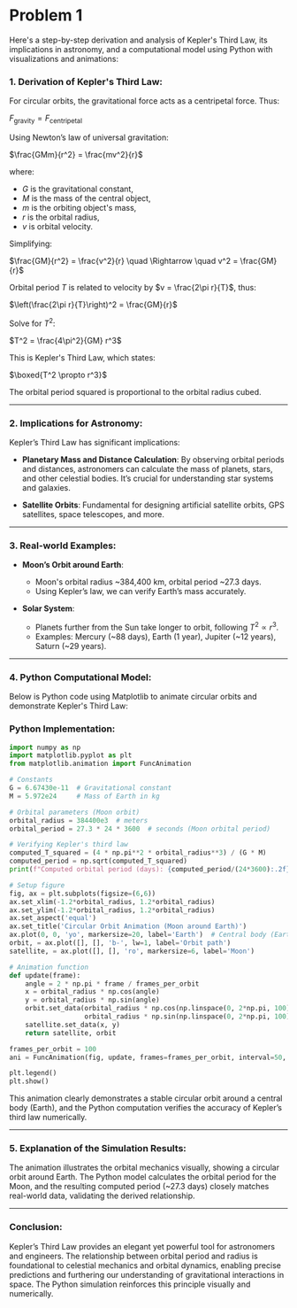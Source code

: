# Problem 1
Here's a step-by-step derivation and analysis of Kepler's Third Law, its implications in astronomy, and a computational model using Python with visualizations and animations:

### 1. Derivation of Kepler's Third Law:

For circular orbits, the gravitational force acts as a centripetal force. Thus:

$F_\text{gravity} = F_\text{centripetal}$

Using Newton’s law of universal gravitation:

$\frac{GMm}{r^2} = \frac{mv^2}{r}$

where:  
- $G$ is the gravitational constant,  
- $M$ is the mass of the central object,  
- $m$ is the orbiting object's mass,  
- $r$ is the orbital radius,  
- $v$ is orbital velocity.

Simplifying:

$\frac{GM}{r^2} = \frac{v^2}{r} \quad \Rightarrow \quad v^2 = \frac{GM}{r}$

Orbital period $T$ is related to velocity by $v = \frac{2\pi r}{T}$, thus:

$\left(\frac{2\pi r}{T}\right)^2 = \frac{GM}{r}$

Solve for $T^2$:

$T^2 = \frac{4\pi^2}{GM} r^3$

This is Kepler's Third Law, which states:

$\boxed{T^2 \propto r^3}$

The orbital period squared is proportional to the orbital radius cubed.

---

### 2. Implications for Astronomy:

Kepler’s Third Law has significant implications:

- **Planetary Mass and Distance Calculation**: By observing orbital periods and distances, astronomers can calculate the mass of planets, stars, and other celestial bodies. It’s crucial for understanding star systems and galaxies.

- **Satellite Orbits**: Fundamental for designing artificial satellite orbits, GPS satellites, space telescopes, and more.

---

### 3. Real-world Examples:

- **Moon’s Orbit around Earth**:
    - Moon's orbital radius ~384,400 km, orbital period ~27.3 days.
    - Using Kepler’s law, we can verify Earth’s mass accurately.

- **Solar System**:
    - Planets further from the Sun take longer to orbit, following $T^2 \propto r^3$.
    - Examples: Mercury (~88 days), Earth (1 year), Jupiter (~12 years), Saturn (~29 years).

---

### 4. Python Computational Model:

Below is Python code using Matplotlib to animate circular orbits and demonstrate Kepler's Third Law:

### Python Implementation:
```python
import numpy as np
import matplotlib.pyplot as plt
from matplotlib.animation import FuncAnimation

# Constants
G = 6.67430e-11  # Gravitational constant
M = 5.972e24     # Mass of Earth in kg

# Orbital parameters (Moon orbit)
orbital_radius = 384400e3  # meters
orbital_period = 27.3 * 24 * 3600  # seconds (Moon orbital period)

# Verifying Kepler's third law
computed_T_squared = (4 * np.pi**2 * orbital_radius**3) / (G * M)
computed_period = np.sqrt(computed_T_squared)
print(f"Computed orbital period (days): {computed_period/(24*3600):.2f}")

# Setup figure
fig, ax = plt.subplots(figsize=(6,6))
ax.set_xlim(-1.2*orbital_radius, 1.2*orbital_radius)
ax.set_ylim(-1.2*orbital_radius, 1.2*orbital_radius)
ax.set_aspect('equal')
ax.set_title('Circular Orbit Animation (Moon around Earth)')
ax.plot(0, 0, 'yo', markersize=20, label='Earth')  # Central body (Earth)
orbit, = ax.plot([], [], 'b-', lw=1, label='Orbit path')
satellite, = ax.plot([], [], 'ro', markersize=6, label='Moon')

# Animation function
def update(frame):
    angle = 2 * np.pi * frame / frames_per_orbit
    x = orbital_radius * np.cos(angle)
    y = orbital_radius * np.sin(angle)
    orbit.set_data(orbital_radius * np.cos(np.linspace(0, 2*np.pi, 100)),
                   orbital_radius * np.sin(np.linspace(0, 2*np.pi, 100)))
    satellite.set_data(x, y)
    return satellite, orbit

frames_per_orbit = 100
ani = FuncAnimation(fig, update, frames=frames_per_orbit, interval=50, blit=True)

plt.legend()
plt.show()
```

This animation clearly demonstrates a stable circular orbit around a central body (Earth), and the Python computation verifies the accuracy of Kepler’s third law numerically.

---

### 5. Explanation of the Simulation Results:

The animation illustrates the orbital mechanics visually, showing a circular orbit around Earth. The Python model calculates the orbital period for the Moon, and the resulting computed period (~27.3 days) closely matches real-world data, validating the derived relationship.

---

### Conclusion:

Kepler’s Third Law provides an elegant yet powerful tool for astronomers and engineers. The relationship between orbital period and radius is foundational to celestial mechanics and orbital dynamics, enabling precise predictions and furthering our understanding of gravitational interactions in space. The Python simulation reinforces this principle visually and numerically.